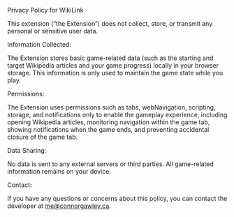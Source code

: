 Privacy Policy for WikiLink

This extension (“the Extension”) does not collect, store, or transmit any personal or sensitive user data.

Information Collected:

The Extension stores basic game-related data (such as the starting and target Wikipedia articles and your game progress) locally in your browser storage. This information is only used to maintain the game state while you play.

Permissions:

The Extension uses permissions such as tabs, webNavigation, scripting, storage, and notifications only to enable the gameplay experience, including opening Wikipedia articles, monitoring navigation within the game tab, showing notifications when the game ends, and preventing accidental closure of the game tab.

Data Sharing:

No data is sent to any external servers or third parties. All game-related information remains on your device.

Contact:

If you have any questions or concerns about this policy, you can contact the developer at me@connorgawley.ca.
